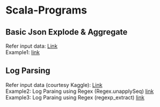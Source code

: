 # Scala-Programs

## Basic Json Explode & Aggregate
Refer input data: [Link](https://github.com/shobhit-singh/learning/tree/master/scala/inputfiles) <br>
Example1: [link](https://github.com/shobhit-singh/learning/blob/master/scala/Example1.scala) <br>
## Log Parsing
Refer input data (courtesy Kaggle): [Link](https://github.com/shobhit-singh/learning/tree/master/scala/inputfiles) <br>
Example2: Log Paraing using Regex (Regex.unapplySeq) [link](https://github.com/shobhit-singh/learning/blob/master/scala/Example2.scala)  <br>
Example3: Log Paraing using Regex (regexp_extract) [link](https://github.com/shobhit-singh/learning/blob/master/scala/Example3.scala)  <br>


